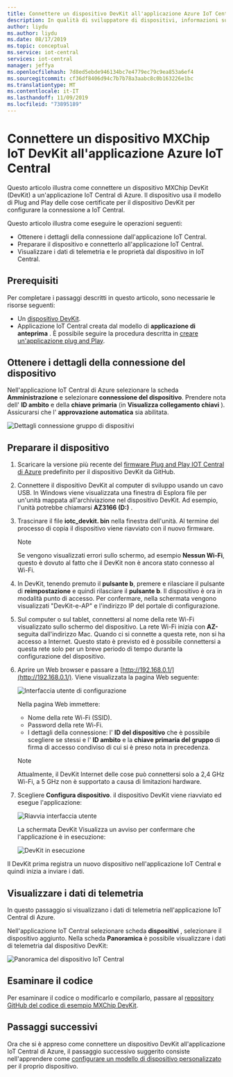 ```yaml
---
title: Connettere un dispositivo DevKit all'applicazione Azure IoT Central | Microsoft Docs
description: In qualità di sviluppatore di dispositivi, informazioni su come connettere un dispositivo MXChip DevKit di Azure all'applicazione IoT Central di Azure usando le Plug and Play.
author: liydu
ms.author: liydu
ms.date: 08/17/2019
ms.topic: conceptual
ms.service: iot-central
services: iot-central
manager: jeffya
ms.openlocfilehash: 7d8ed5ebde946134bc7e4779ec79c9ea853a6ef4
ms.sourcegitcommit: cf36df8406d94c7b7b78a3aabc8c0b163226e1bc
ms.translationtype: MT
ms.contentlocale: it-IT
ms.lasthandoff: 11/09/2019
ms.locfileid: "73895189"
---
```

# <a name="connect-an-mxchip-iot-devkit-device-to-your-azure-iot-central-application"></a>Connettere un dispositivo MXChip IoT DevKit all'applicazione Azure IoT Central

Questo articolo illustra come connettere un dispositivo MXChip DevKit (DevKit) a un'applicazione IoT Central di Azure. Il dispositivo usa il modello di Plug and Play delle cose certificate per il dispositivo DevKit per configurare la connessione a IoT Central.

Questo articolo illustra come eseguire le operazioni seguenti:

- Ottenere i dettagli della connessione dall'applicazione IoT Central.
- Preparare il dispositivo e connetterlo all'applicazione IoT Central.
- Visualizzare i dati di telemetria e le proprietà dal dispositivo in IoT Central.

## <a name="prerequisites"></a>Prerequisiti

Per completare i passaggi descritti in questo articolo, sono necessarie le risorse seguenti:

- Un [dispositivo DevKit](https://aka.ms/iot-devkit-purchase).
- Applicazione IoT Central creata dal modello di **applicazione di anteprima** . È possibile seguire la procedura descritta in [creare un'applicazione plug and Play](./quick-deploy-iot-central.md).

## <a name="get-device-connection-details"></a>Ottenere i dettagli della connessione del dispositivo

Nell'applicazione IoT Central di Azure selezionare la scheda **Amministrazione** e selezionare **connessione del dispositivo**. Prendere nota dell' **ID ambito** e della **chiave primaria** (in **Visualizza collegamento chiavi** ). Assicurarsi che l' **approvazione automatica** sia abilitata.

![Dettagli connessione gruppo di dispositivi](media/howto-connect-devkit/device-group-connection-details.png)

## <a name="prepare-the-device"></a>Preparare il dispositivo

1. Scaricare la versione più recente del [firmware Plug and Play IOT Central di Azure](https://github.com/MXCHIP/IoTDevKit/raw/master/pnp/iotc_devkit/bin/iotc_devkit.bin) predefinito per il dispositivo DevKit da GitHub.

1. Connettere il dispositivo DevKit al computer di sviluppo usando un cavo USB. In Windows viene visualizzata una finestra di Esplora file per un'unità mappata all'archiviazione nel dispositivo DevKit. Ad esempio, l'unità potrebbe chiamarsi **AZ3166 (D:)** .

1. Trascinare il file **iotc_devkit. bin** nella finestra dell'unità. Al termine del processo di copia il dispositivo viene riavviato con il nuovo firmware.

    > [!NOTE]
    > Se vengono visualizzati errori sullo schermo, ad esempio **Nessun Wi-Fi**, questo è dovuto al fatto che il DevKit non è ancora stato connesso al Wi-Fi.

1. In DevKit, tenendo premuto il **pulsante b**, premere e rilasciare il pulsante di **reimpostazione** e quindi rilasciare il **pulsante b**. Il dispositivo è ora in modalità punto di accesso. Per confermare, nella schermata vengono visualizzati "DevKit-e-AP" e l'indirizzo IP del portale di configurazione.

1. Sul computer o sul tablet, connettersi al nome della rete Wi-Fi visualizzato sullo schermo del dispositivo. La rete Wi-Fi inizia con **AZ-** seguita dall'indirizzo Mac. Quando ci si connette a questa rete, non si ha accesso a Internet. Questo stato è previsto ed è possibile connettersi a questa rete solo per un breve periodo di tempo durante la configurazione del dispositivo.

1. Aprire un Web browser e passare a [http://192.168.0.1/](http://192.168.0.1/). Viene visualizzata la pagina Web seguente:

    ![Interfaccia utente di configurazione](media/howto-connect-devkit/config-ui.png)

    Nella pagina Web immettere:

    - Nome della rete Wi-Fi (SSID).
    - Password della rete Wi-Fi.
    - I dettagli della connessione: l' **ID del dispositivo** che è possibile scegliere se stessi e l' **ID ambito** e la **chiave primaria del gruppo** di firma di accesso condiviso di cui si è preso nota in precedenza.

    > [!NOTE]
    > Attualmente, il DevKit Internet delle cose può connettersi solo a 2,4 GHz Wi-Fi, a 5 GHz non è supportato a causa di limitazioni hardware.

1. Scegliere **Configura dispositivo**. il dispositivo DevKit viene riavviato ed esegue l'applicazione:

    ![Riavvia interfaccia utente](media/howto-connect-devkit/reboot-ui.png)

    La schermata DevKit Visualizza un avviso per confermare che l'applicazione è in esecuzione:

    ![DevKit in esecuzione](media/howto-connect-devkit/devkit-running.png)

Il DevKit prima registra un nuovo dispositivo nell'applicazione IoT Central e quindi inizia a inviare i dati.

## <a name="view-the-telemetry"></a>Visualizzare i dati di telemetria

In questo passaggio si visualizzano i dati di telemetria nell'applicazione IoT Central di Azure.

Nell'applicazione IoT Central selezionare scheda **dispositivi** , selezionare il dispositivo aggiunto. Nella scheda **Panoramica** è possibile visualizzare i dati di telemetria dal dispositivo DevKit:

![Panoramica del dispositivo IoT Central](media/howto-connect-devkit/mxchip-overview-page.png)

## <a name="review-the-code"></a>Esaminare il codice

Per esaminare il codice o modificarlo e compilarlo, passare al [repository GitHub del codice di esempio MXChip DevKit](https://github.com/MXCHIP/IoTDevKit/tree/master/pnp).

## <a name="next-steps"></a>Passaggi successivi

Ora che si è appreso come connettere un dispositivo DevKit all'applicazione IoT Central di Azure, il passaggio successivo suggerito consiste nell'apprendere come [configurare un modello di dispositivo personalizzato](./howto-set-up-template.md) per il proprio dispositivo.
